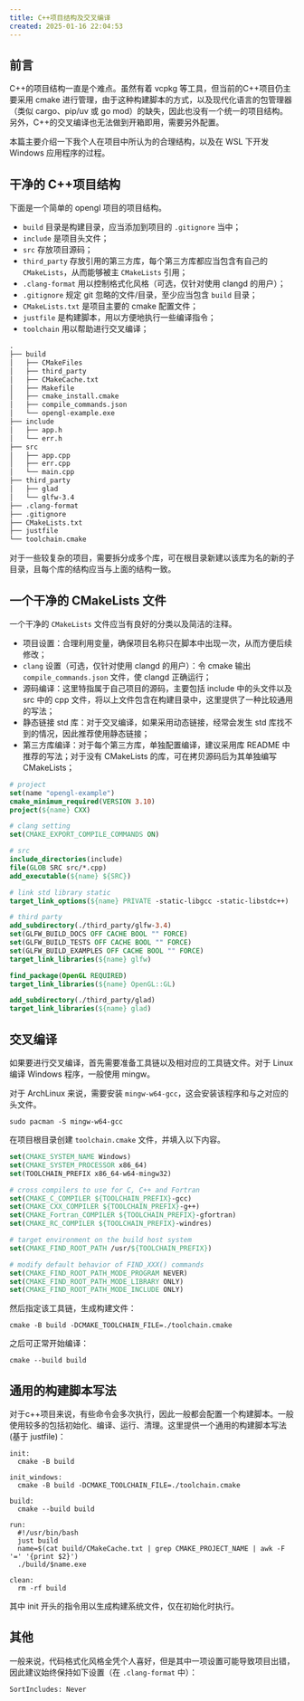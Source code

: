 ```yaml
---
title: C++项目结构及交叉编译
created: 2025-01-16 22:04:53
---
```


## 前言

C++的项目结构一直是个难点。虽然有着 vcpkg 等工具，但当前的C++项目仍主要采用 cmake 进行管理，由于这种构建脚本的方式，以及现代化语言的包管理器（类似 cargo、pip/uv 或 go mod）的缺失，因此也没有一个统一的项目结构。另外，C++的交叉编译也无法做到开箱即用，需要另外配置。

本篇主要介绍一下我个人在项目中所认为的合理结构，以及在 WSL 下开发 Windows 应用程序的过程。

## 干净的 C++项目结构

下面是一个简单的 opengl 项目的项目结构。

- `build` 目录是构建目录，应当添加到项目的 `.gitignore` 当中；
- `include` 是项目头文件；
- `src` 存放项目源码；
- `third_party` 存放引用的第三方库，每个第三方库都应当包含有自己的 `CMakeLists`，从而能够被主 `CMakeLists` 引用；
- `.clang-format` 用以控制格式化风格（可选，仅针对使用 clangd 的用户）；
- `.gitignore` 规定 git 忽略的文件/目录，至少应当包含 `build` 目录；
- `CMakeLists.txt` 是项目主要的 cmake 配置文件；
- `justfile` 是构建脚本，用以方便地执行一些编译指令；
- `toolchain` 用以帮助进行交叉编译；

```txt
.
├── build
│   ├── CMakeFiles
│   ├── third_party
│   ├── CMakeCache.txt
│   ├── Makefile
│   ├── cmake_install.cmake
│   ├── compile_commands.json
│   └── opengl-example.exe
├── include
│   ├── app.h
│   └── err.h
├── src
│   ├── app.cpp
│   ├── err.cpp
│   └── main.cpp
├── third_party
│   ├── glad
│   └── glfw-3.4
├── .clang-format
├── .gitignore
├── CMakeLists.txt
├── justfile
└── toolchain.cmake
```

对于一些较复杂的项目，需要拆分成多个库，可在根目录新建以该库为名的新的子目录，且每个库的结构应当与上面的结构一致。

## 一个干净的 CMakeLists 文件

一个干净的 `CMakeLists` 文件应当有良好的分类以及简洁的注释。

- 项目设置：合理利用变量，确保项目名称只在脚本中出现一次，从而方便后续修改；
- `clang` 设置（可选，仅针对使用 clangd 的用户）：令 cmake 输出 `compile_commands.json` 文件，使 clangd 正确运行；
- 源码编译：这里特指属于自己项目的源码，主要包括 include 中的头文件以及 src 中的 cpp 文件，将以上文件包含在构建目录中，这里提供了一种比较通用的写法；
- 静态链接 std 库：对于交叉编译，如果采用动态链接，经常会发生 std 库找不到的情况，因此推荐使用静态链接；
- 第三方库编译：对于每个第三方库，单独配置编译，建议采用库 README 中推荐的写法；对于没有 CMakeLists 的库，可在拷贝源码后为其单独编写 CMakeLists；

```cmake
# project
set(name "opengl-example")
cmake_minimum_required(VERSION 3.10)
project(${name} CXX)

# clang setting
set(CMAKE_EXPORT_COMPILE_COMMANDS ON)

# src
include_directories(include)
file(GLOB SRC src/*.cpp)
add_executable(${name} ${SRC})

# link std library static
target_link_options(${name} PRIVATE -static-libgcc -static-libstdc++)

# third party
add_subdirectory(./third_party/glfw-3.4)
set(GLFW_BUILD_DOCS OFF CACHE BOOL "" FORCE)
set(GLFW_BUILD_TESTS OFF CACHE BOOL "" FORCE)
set(GLFW_BUILD_EXAMPLES OFF CACHE BOOL "" FORCE)
target_link_libraries(${name} glfw)

find_package(OpenGL REQUIRED)
target_link_libraries(${name} OpenGL::GL)

add_subdirectory(./third_party/glad)
target_link_libraries(${name} glad)
```

## 交叉编译

如果要进行交叉编译，首先需要准备工具链以及相对应的工具链文件。对于 Linux 编译 Windows 程序，一般使用 mingw。

对于 ArchLinux 来说，需要安装 `mingw-w64-gcc`，这会安装该程序和与之对应的头文件。

```shell
sudo pacman -S mingw-w64-gcc
```

在项目根目录创建 `toolchain.cmake` 文件，并填入以下内容。

```cmake
set(CMAKE_SYSTEM_NAME Windows)
set(CMAKE_SYSTEM_PROCESSOR x86_64)
set(TOOLCHAIN_PREFIX x86_64-w64-mingw32)

# cross compilers to use for C, C++ and Fortran
set(CMAKE_C_COMPILER ${TOOLCHAIN_PREFIX}-gcc)
set(CMAKE_CXX_COMPILER ${TOOLCHAIN_PREFIX}-g++)
set(CMAKE_Fortran_COMPILER ${TOOLCHAIN_PREFIX}-gfortran)
set(CMAKE_RC_COMPILER ${TOOLCHAIN_PREFIX}-windres)

# target environment on the build host system
set(CMAKE_FIND_ROOT_PATH /usr/${TOOLCHAIN_PREFIX})

# modify default behavior of FIND_XXX() commands
set(CMAKE_FIND_ROOT_PATH_MODE_PROGRAM NEVER)
set(CMAKE_FIND_ROOT_PATH_MODE_LIBRARY ONLY)
set(CMAKE_FIND_ROOT_PATH_MODE_INCLUDE ONLY)
```

然后指定该工具链，生成构建文件：

```shell
cmake -B build -DCMAKE_TOOLCHAIN_FILE=./toolchain.cmake
```

之后可正常开始编译：

```shell
cmake --build build
```

## 通用的构建脚本写法

对于c++项目来说，有些命令会多次执行，因此一般都会配置一个构建脚本。一般使用较多的包括初始化、编译、运行、清理。这里提供一个通用的构建脚本写法(基于 justfile)：

```shell
init:
  cmake -B build

init_windows:
  cmake -B build -DCMAKE_TOOLCHAIN_FILE=./toolchain.cmake

build:
  cmake --build build

run:
  #!/usr/bin/bash
  just build
  name=$(cat build/CMakeCache.txt | grep CMAKE_PROJECT_NAME | awk -F '=' '{print $2}') 
  ./build/$name.exe

clean:
  rm -rf build
```

其中 init 开头的指令用以生成构建系统文件，仅在初始化时执行。

## 其他

一般来说，代码格式化风格全凭个人喜好，但是其中一项设置可能导致项目出错，因此建议始终保持如下设置（在 `.clang-format` 中）：

```
SortIncludes: Never
```